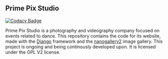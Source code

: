 ## Prime Pix Studio

[![Codacy Badge](https://api.codacy.com/project/badge/Grade/7e658e9b69994de08ef9c6f7dd5d848c)](https://app.codacy.com/manual/aviddev/pps-site?utm_source=github.com&utm_medium=referral&utm_content=TheAvidDev/pps-site&utm_campaign=Badge_Grade_Dashboard)

Prime Pix Studio is a photography and videography company focused on events related to dance. This repository contains the code for its website, made with the [Django](https://github.com/django/django) framework and the [nanogallery2](https://nanogallery2.nanostudio.org/) image gallery. This project is ongoing and being continously developed upon. It is licensed under the GPL V2 license.
